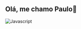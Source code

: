 ## Olá, me chamo Paulo👋
![Javascript](https://img.shields.io/badge/JavaScript-F7DF1E?style=for-the-badge&logo=javascript&logoColor=black)

